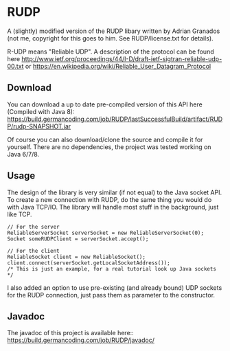 # RUDP
A (slightly) modified version of the RUDP libary written by Adrian Granados (not me, copyright for this goes to him. See RUDP/license.txt for details).

R-UDP means "Reliable UDP". A description of the protocol can be found here http://www.ietf.org/proceedings/44/I-D/draft-ietf-sigtran-reliable-udp-00.txt or https://en.wikipedia.org/wiki/Reliable_User_Datagram_Protocol

Download
--
You can download a up to date pre-compiled version of this API here (Compiled with Java 8):
https://build.germancoding.com/job/RUDP/lastSuccessfulBuild/artifact/RUDP/rudp-SNAPSHOT.jar

Of course you can also download/clone the source and compile it for yourself. There are no dependencies, the project was tested working on Java 6/7/8.

Usage
--
The design of the library is very similar (if not equal) to the Java socket API. To create a new connection with RUDP, do the same thing you would do with Java TCP/IO. The library will handle most stuff in the background, just like TCP.

```
// For the server
ReliableServerSocket serverSocket = new ReliableServerSocket(0);
Socket someRUDPClient = serverSocket.accept(); 

// For the client
ReliableSocket client = new ReliableSocket();
client.connect(serverSocket.getLocalSocketAddress()); 
/* This is just an example, for a real tutorial look up Java sockets */
```
I also added an option to use pre-existing (and already bound) UDP sockets for the RUDP connection, just pass them as parameter to the constructor.

Javadoc
--
The javadoc of this project is available here:: https://build.germancoding.com/job/RUDP/javadoc/
